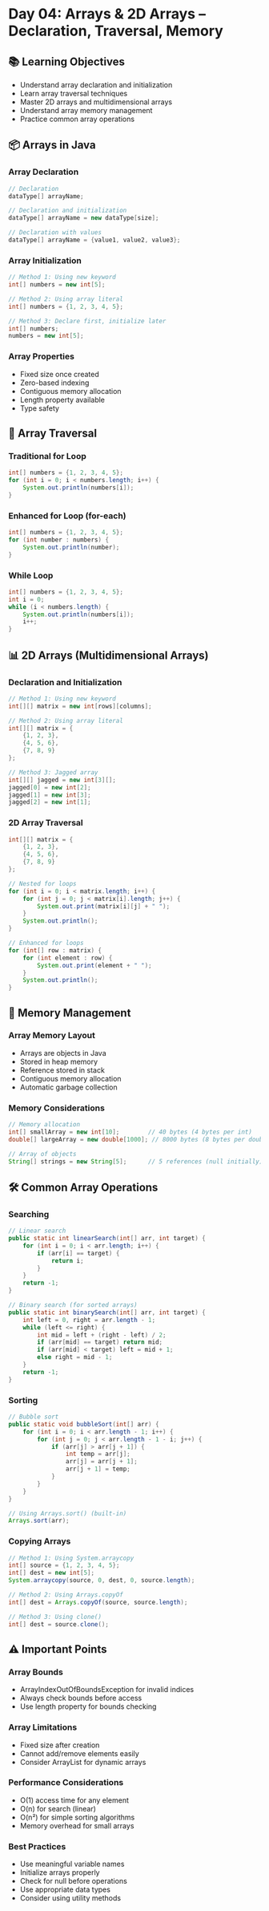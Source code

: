 # Day 04: Arrays & 2D Arrays – Declaration, Traversal, Memory

## 📚 Learning Objectives
- Understand array declaration and initialization
- Learn array traversal techniques
- Master 2D arrays and multidimensional arrays
- Understand array memory management
- Practice common array operations

## 📦 Arrays in Java

### Array Declaration
```java
// Declaration
dataType[] arrayName;

// Declaration and initialization
dataType[] arrayName = new dataType[size];

// Declaration with values
dataType[] arrayName = {value1, value2, value3};
```

### Array Initialization
```java
// Method 1: Using new keyword
int[] numbers = new int[5];

// Method 2: Using array literal
int[] numbers = {1, 2, 3, 4, 5};

// Method 3: Declare first, initialize later
int[] numbers;
numbers = new int[5];
```

### Array Properties
- Fixed size once created
- Zero-based indexing
- Contiguous memory allocation
- Length property available
- Type safety

## 🔄 Array Traversal

### Traditional for Loop
```java
int[] numbers = {1, 2, 3, 4, 5};
for (int i = 0; i < numbers.length; i++) {
    System.out.println(numbers[i]);
}
```

### Enhanced for Loop (for-each)
```java
int[] numbers = {1, 2, 3, 4, 5};
for (int number : numbers) {
    System.out.println(number);
}
```

### While Loop
```java
int[] numbers = {1, 2, 3, 4, 5};
int i = 0;
while (i < numbers.length) {
    System.out.println(numbers[i]);
    i++;
}
```

## 📊 2D Arrays (Multidimensional Arrays)

### Declaration and Initialization
```java
// Method 1: Using new keyword
int[][] matrix = new int[rows][columns];

// Method 2: Using array literal
int[][] matrix = {
    {1, 2, 3},
    {4, 5, 6},
    {7, 8, 9}
};

// Method 3: Jagged array
int[][] jagged = new int[3][];
jagged[0] = new int[2];
jagged[1] = new int[3];
jagged[2] = new int[1];
```

### 2D Array Traversal
```java
int[][] matrix = {
    {1, 2, 3},
    {4, 5, 6},
    {7, 8, 9}
};

// Nested for loops
for (int i = 0; i < matrix.length; i++) {
    for (int j = 0; j < matrix[i].length; j++) {
        System.out.print(matrix[i][j] + " ");
    }
    System.out.println();
}

// Enhanced for loops
for (int[] row : matrix) {
    for (int element : row) {
        System.out.print(element + " ");
    }
    System.out.println();
}
```

## 🧠 Memory Management

### Array Memory Layout
- Arrays are objects in Java
- Stored in heap memory
- Reference stored in stack
- Contiguous memory allocation
- Automatic garbage collection

### Memory Considerations
```java
// Memory allocation
int[] smallArray = new int[10];        // 40 bytes (4 bytes per int)
double[] largeArray = new double[1000]; // 8000 bytes (8 bytes per double)

// Array of objects
String[] strings = new String[5];      // 5 references (null initially)
```

## 🛠️ Common Array Operations

### Searching
```java
// Linear search
public static int linearSearch(int[] arr, int target) {
    for (int i = 0; i < arr.length; i++) {
        if (arr[i] == target) {
            return i;
        }
    }
    return -1;
}

// Binary search (for sorted arrays)
public static int binarySearch(int[] arr, int target) {
    int left = 0, right = arr.length - 1;
    while (left <= right) {
        int mid = left + (right - left) / 2;
        if (arr[mid] == target) return mid;
        if (arr[mid] < target) left = mid + 1;
        else right = mid - 1;
    }
    return -1;
}
```

### Sorting
```java
// Bubble sort
public static void bubbleSort(int[] arr) {
    for (int i = 0; i < arr.length - 1; i++) {
        for (int j = 0; j < arr.length - 1 - i; j++) {
            if (arr[j] > arr[j + 1]) {
                int temp = arr[j];
                arr[j] = arr[j + 1];
                arr[j + 1] = temp;
            }
        }
    }
}

// Using Arrays.sort() (built-in)
Arrays.sort(arr);
```

### Copying Arrays
```java
// Method 1: Using System.arraycopy
int[] source = {1, 2, 3, 4, 5};
int[] dest = new int[5];
System.arraycopy(source, 0, dest, 0, source.length);

// Method 2: Using Arrays.copyOf
int[] dest = Arrays.copyOf(source, source.length);

// Method 3: Using clone()
int[] dest = source.clone();
```

## ⚠️ Important Points

### Array Bounds
- ArrayIndexOutOfBoundsException for invalid indices
- Always check bounds before access
- Use length property for bounds checking

### Array Limitations
- Fixed size after creation
- Cannot add/remove elements easily
- Consider ArrayList for dynamic arrays

### Performance Considerations
- O(1) access time for any element
- O(n) for search (linear)
- O(n²) for simple sorting algorithms
- Memory overhead for small arrays

### Best Practices
- Use meaningful variable names
- Initialize arrays properly
- Check for null before operations
- Use appropriate data types
- Consider using utility methods 